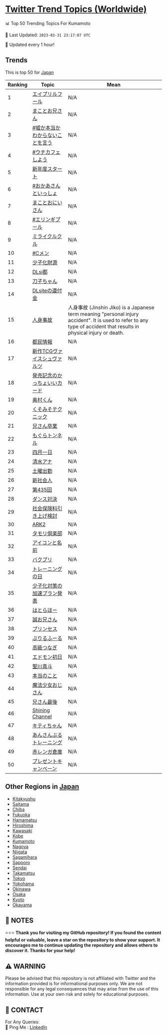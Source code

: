 [Twitter Trend Topics (Worldwide)](https://github.com/ErcinDedeoglu/Twitter-Trend-Topics)
==========


📊 Top 50 Trending Topics For Kumamoto

📆 Last Updated: `2023-03-31 23:17:07 UTC`

🔧 Updated every 1 hour!


## Trends

This is top 50 for [Japan](</Japan>)

| Ranking | Topic | Mean |
| ------- | ------------ | ------------ |
| 1 | [エイプリルフール](http://twitter.com/search?q=%e3%82%a8%e3%82%a4%e3%83%97%e3%83%aa%e3%83%ab%e3%83%95%e3%83%bc%e3%83%ab) | N/A |
| 2 | [まことお兄さん](http://twitter.com/search?q=%e3%81%be%e3%81%93%e3%81%a8%e3%81%8a%e5%85%84%e3%81%95%e3%82%93) | N/A |
| 3 | [#嘘か本当かわからないことを言う](http://twitter.com/search?q=%23%e5%98%98%e3%81%8b%e6%9c%ac%e5%bd%93%e3%81%8b%e3%82%8f%e3%81%8b%e3%82%89%e3%81%aa%e3%81%84%e3%81%93%e3%81%a8%e3%82%92%e8%a8%80%e3%81%86) | N/A |
| 4 | [#ウチカフェしよう](http://twitter.com/search?q=%23%e3%82%a6%e3%83%81%e3%82%ab%e3%83%95%e3%82%a7%e3%81%97%e3%82%88%e3%81%86) | N/A |
| 5 | [新年度スタート](http://twitter.com/search?q=%e6%96%b0%e5%b9%b4%e5%ba%a6%e3%82%b9%e3%82%bf%e3%83%bc%e3%83%88) | N/A |
| 6 | [#おかあさんといっしょ](http://twitter.com/search?q=%23%e3%81%8a%e3%81%8b%e3%81%82%e3%81%95%e3%82%93%e3%81%a8%e3%81%84%e3%81%a3%e3%81%97%e3%82%87) | N/A |
| 7 | [まことおにいさん](http://twitter.com/search?q=%e3%81%be%e3%81%93%e3%81%a8%e3%81%8a%e3%81%ab%e3%81%84%e3%81%95%e3%82%93) | N/A |
| 8 | [#エリンギプール](http://twitter.com/search?q=%23%e3%82%a8%e3%83%aa%e3%83%b3%e3%82%ae%e3%83%97%e3%83%bc%e3%83%ab) | N/A |
| 9 | [ミライクルクル](http://twitter.com/search?q=%e3%83%9f%e3%83%a9%e3%82%a4%e3%82%af%e3%83%ab%e3%82%af%e3%83%ab) | N/A |
| 10 | [#Cメン](http://twitter.com/search?q=%23C%e3%83%a1%e3%83%b3) | N/A |
| 11 | [少子化財源](http://twitter.com/search?q=%e5%b0%91%e5%ad%90%e5%8c%96%e8%b2%a1%e6%ba%90) | N/A |
| 12 | [DLsi都](http://twitter.com/search?q=DLsi%e9%83%bd) | N/A |
| 13 | [刀子ちゃん](http://twitter.com/search?q=%e5%88%80%e5%ad%90%e3%81%a1%e3%82%83%e3%82%93) | N/A |
| 14 | [DLsiteの還付金](http://twitter.com/search?q=DLsite%e3%81%ae%e9%82%84%e4%bb%98%e9%87%91) | N/A |
| 15 | [人身事故](http://twitter.com/search?q=%e4%ba%ba%e8%ba%ab%e4%ba%8b%e6%95%85) | 人身事故 (Jinshin Jiko) is a Japanese term meaning "personal injury accident". It is used to refer to any type of accident that results in physical injury or death. |
| 16 | [都民情報](http://twitter.com/search?q=%e9%83%bd%e6%b0%91%e6%83%85%e5%a0%b1) | N/A |
| 17 | [新作TCGヴァイスシュヴァルツ](http://twitter.com/search?q=%e6%96%b0%e4%bd%9cTCG%e3%83%b4%e3%82%a1%e3%82%a4%e3%82%b9%e3%82%b7%e3%83%a5%e3%83%b4%e3%82%a1%e3%83%ab%e3%83%84) | N/A |
| 18 | [発売記念のかっちょいいカード](http://twitter.com/search?q=%e7%99%ba%e5%a3%b2%e8%a8%98%e5%bf%b5%e3%81%ae%e3%81%8b%e3%81%a3%e3%81%a1%e3%82%87%e3%81%84%e3%81%84%e3%82%ab%e3%83%bc%e3%83%89) | N/A |
| 19 | [奥村くん](http://twitter.com/search?q=%e5%a5%a5%e6%9d%91%e3%81%8f%e3%82%93) | N/A |
| 20 | [くそみそテクニック](http://twitter.com/search?q=%e3%81%8f%e3%81%9d%e3%81%bf%e3%81%9d%e3%83%86%e3%82%af%e3%83%8b%e3%83%83%e3%82%af) | N/A |
| 21 | [兄さん卒業](http://twitter.com/search?q=%e5%85%84%e3%81%95%e3%82%93%e5%8d%92%e6%a5%ad) | N/A |
| 22 | [もぐらトンネル](http://twitter.com/search?q=%e3%82%82%e3%81%90%e3%82%89%e3%83%88%e3%83%b3%e3%83%8d%e3%83%ab) | N/A |
| 23 | [四月一日](http://twitter.com/search?q=%e5%9b%9b%e6%9c%88%e4%b8%80%e6%97%a5) | N/A |
| 24 | [清水アナ](http://twitter.com/search?q=%e6%b8%85%e6%b0%b4%e3%82%a2%e3%83%8a) | N/A |
| 25 | [土曜出勤](http://twitter.com/search?q=%e5%9c%9f%e6%9b%9c%e5%87%ba%e5%8b%a4) | N/A |
| 26 | [新社会人](http://twitter.com/search?q=%e6%96%b0%e7%a4%be%e4%bc%9a%e4%ba%ba) | N/A |
| 27 | [第435回](http://twitter.com/search?q=%e7%ac%ac435%e5%9b%9e) | N/A |
| 28 | [ダンス対決](http://twitter.com/search?q=%e3%83%80%e3%83%b3%e3%82%b9%e5%af%be%e6%b1%ba) | N/A |
| 29 | [社会保険料引き上げ検討](http://twitter.com/search?q=%e7%a4%be%e4%bc%9a%e4%bf%9d%e9%99%ba%e6%96%99%e5%bc%95%e3%81%8d%e4%b8%8a%e3%81%92%e6%a4%9c%e8%a8%8e) | N/A |
| 30 | [ARK2](http://twitter.com/search?q=ARK2) | N/A |
| 31 | [タモリ倶楽部](http://twitter.com/search?q=%e3%82%bf%e3%83%a2%e3%83%aa%e5%80%b6%e6%a5%bd%e9%83%a8) | N/A |
| 32 | [アイコンと名前](http://twitter.com/search?q=%e3%82%a2%e3%82%a4%e3%82%b3%e3%83%b3%e3%81%a8%e5%90%8d%e5%89%8d) | N/A |
| 33 | [バクプリ](http://twitter.com/search?q=%e3%83%90%e3%82%af%e3%83%97%e3%83%aa) | N/A |
| 34 | [トレーニングの日](http://twitter.com/search?q=%e3%83%88%e3%83%ac%e3%83%bc%e3%83%8b%e3%83%b3%e3%82%b0%e3%81%ae%e6%97%a5) | N/A |
| 35 | [少子化対策の加速プラン発表](http://twitter.com/search?q=%e5%b0%91%e5%ad%90%e5%8c%96%e5%af%be%e7%ad%96%e3%81%ae%e5%8a%a0%e9%80%9f%e3%83%97%e3%83%a9%e3%83%b3%e7%99%ba%e8%a1%a8) | N/A |
| 36 | [はとらほー](http://twitter.com/search?q=%e3%81%af%e3%81%a8%e3%82%89%e3%81%bb%e3%83%bc) | N/A |
| 37 | [誠お兄さん](http://twitter.com/search?q=%e8%aa%a0%e3%81%8a%e5%85%84%e3%81%95%e3%82%93) | N/A |
| 38 | [プリンセス](http://twitter.com/search?q=%e3%83%97%e3%83%aa%e3%83%b3%e3%82%bb%e3%82%b9) | N/A |
| 39 | [ぷりるふーる](http://twitter.com/search?q=%e3%81%b7%e3%82%8a%e3%82%8b%e3%81%b5%e3%83%bc%e3%82%8b) | N/A |
| 40 | [高級つなぎ](http://twitter.com/search?q=%e9%ab%98%e7%b4%9a%e3%81%a4%e3%81%aa%e3%81%8e) | N/A |
| 41 | [エドモン初日](http://twitter.com/search?q=%e3%82%a8%e3%83%89%e3%83%a2%e3%83%b3%e5%88%9d%e6%97%a5) | N/A |
| 42 | [聖川真斗](http://twitter.com/search?q=%e8%81%96%e5%b7%9d%e7%9c%9f%e6%96%97) | N/A |
| 43 | [本当のこと](http://twitter.com/search?q=%e6%9c%ac%e5%bd%93%e3%81%ae%e3%81%93%e3%81%a8) | N/A |
| 44 | [魔法少女おじさん](http://twitter.com/search?q=%e9%ad%94%e6%b3%95%e5%b0%91%e5%a5%b3%e3%81%8a%e3%81%98%e3%81%95%e3%82%93) | N/A |
| 45 | [兄さん最後](http://twitter.com/search?q=%e5%85%84%e3%81%95%e3%82%93%e6%9c%80%e5%be%8c) | N/A |
| 46 | [Shining Channel](http://twitter.com/search?q=Shining+Channel) | N/A |
| 47 | [キティちゃん](http://twitter.com/search?q=%e3%82%ad%e3%83%86%e3%82%a3%e3%81%a1%e3%82%83%e3%82%93) | N/A |
| 48 | [あんさんぶるトレーニング](http://twitter.com/search?q=%e3%81%82%e3%82%93%e3%81%95%e3%82%93%e3%81%b6%e3%82%8b%e3%83%88%e3%83%ac%e3%83%bc%e3%83%8b%e3%83%b3%e3%82%b0) | N/A |
| 49 | [赤レンガ倉庫](http://twitter.com/search?q=%e8%b5%a4%e3%83%ac%e3%83%b3%e3%82%ac%e5%80%89%e5%ba%ab) | N/A |
| 50 | [プレゼントキャンペーン](http://twitter.com/search?q=%e3%83%97%e3%83%ac%e3%82%bc%e3%83%b3%e3%83%88%e3%82%ad%e3%83%a3%e3%83%b3%e3%83%9a%e3%83%bc%e3%83%b3) | N/A |



## Other Regions in [Japan](</Japan>)

* [Kitakyushu](</Japan/Kitakyushu.md>)
* [Saitama](</Japan/Saitama.md>)
* [Chiba](</Japan/Chiba.md>)
* [Fukuoka](</Japan/Fukuoka.md>)
* [Hamamatsu](</Japan/Hamamatsu.md>)
* [Hiroshima](</Japan/Hiroshima.md>)
* [Kawasaki](</Japan/Kawasaki.md>)
* [Kobe](</Japan/Kobe.md>)
* [Kumamoto](</Japan/Kumamoto.md>)
* [Nagoya](</Japan/Nagoya.md>)
* [Niigata](</Japan/Niigata.md>)
* [Sagamihara](</Japan/Sagamihara.md>)
* [Sapporo](</Japan/Sapporo.md>)
* [Sendai](</Japan/Sendai.md>)
* [Takamatsu](</Japan/Takamatsu.md>)
* [Tokyo](</Japan/Tokyo.md>)
* [Yokohama](</Japan/Yokohama.md>)
* [Okinawa](</Japan/Okinawa.md>)
* [Osaka](</Japan/Osaka.md>)
* [Kyoto](</Japan/Kyoto.md>)
* [Okayama](</Japan/Okayama.md>)



## 📝 NOTES

⭐⭐⭐ **Thank you for visiting my GitHub repository! If you found the content helpful or valuable, leave a star on the repository to show your support. It encourages me to continue updating the repository and allows others to discover it. Thanks for your help!**


## ⚠️ WARNING

Please be advised that this repository is not affiliated with Twitter and the information provided is for informational purposes only. We are not responsible for any legal consequences that may arise from the use of this information. Use at your own risk and solely for educational purposes.


## 📨 CONTACT

 For Any Queries:  
            🏓 Ping Me : [LinkedIn](https://www.linkedin.com/in/ercindedeoglu/)
